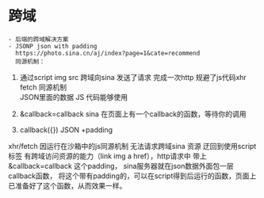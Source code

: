 # 跨域
    - 后端的跨域解决方案
    - JSONP json with padding 
      https://photo.sina.cn/aj/index?page=1&cate=recommend
      同源机制：

  1. 通过script img src 跨域向sina 发送了请求 完成一次http
  规避了js代码xhr  fetch 同源机制  
  JSON里面的数据   JS  代码能够使用

  2. &callback=callback
    sina 在页面上有一个callback的函数，等待你的调用

  3. callback({}) JSON +padding 

 xhr/fetch 因运行在沙箱中的js同源机制 无法请求跨域sina 资源
 迂回到使用script 标签 有跨域访问资源的能力（link img a href），http请求中
 带上&callback=callback 这个padding， sina服务器就在json数据外面包一层callback函数，
 将这个带有padding的，可以在script得到后运行的函数，页面上已准备好了这个函数，从而效果一样。
  